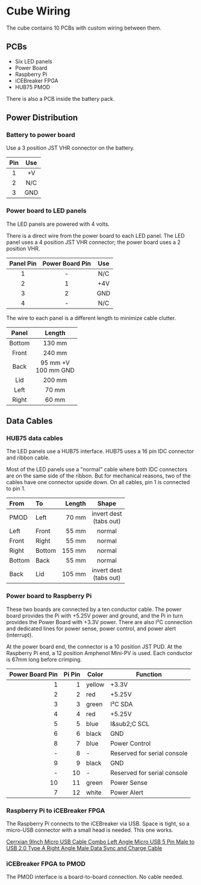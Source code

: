 # Cube Wiring

The cube contains 10 PCBs with custom wiring between them.

## PCBs

 * Six LED panels
 * Power Board
 * Raspberry Pi
 * iCEBreaker FPGA
 * HUB75 PMOD

There is also a PCB inside the battery pack.

## Power Distribution

### Battery to power board

Use a 3 position JST VHR connector on the battery.

 Pin | Use
:---:|:---:
  1  | +V
  2  | N/C
  3  | GND


### Power board to LED panels

The LED panels are powered with 4 volts.

There is a direct wire from the power board to each LED panel.
The LED panel uses a 4 position JST VHR connector; the power board
uses a 2 position VHR.

 Panel Pin | Power Board Pin | Use
:---------:|:---------------:|:---:
 1         |        -        | N/C
 2         |        1        | +4V
 3         |        2        | GND
 4         |        -        | N/C

The wire to each panel is a different length to minimize cable clutter.

 Panel | Length
:-----:|:------:
Bottom | 130 mm
Front  | 240 mm
Back   |  95 mm +V<br>100 mm GND
Lid    | 200 mm
Left   |  70 mm
Right  |  60 mm

## Data Cables

### HUB75 data cables

The LED panels use a HUB75 interface.  HUB75 uses a 16 pin IDC
connector and ribbon cable.

Most of the LED panels use a "normal" cable where both IDC connectors
are on the same side of the ribbon.  But for mechanical reasons, two
of the cables have one connector upside down.  On all cables, pin 1
is connected to pin 1.

 From   | To     | Length | Shape
:-------|:-------|-------:|:-----:
 PMOD   | Left   |  70 mm | invert dest<br>(tabs out)
 Left   | Front  |  55 mm | normal
 Front  | Right  |  55 mm | normal
 Right  | Bottom | 155 mm | normal
 Bottom | Back   |  55 mm | normal
 Back   | Lid    | 105 mm | invert dest<br>(tabs out)



### Power board to Raspberry Pi

These two boards are connected by a ten conductor cable.
The power board provides the Pi with +5.25V power and ground,
and the Pi in turn provides the Power Board with +3.3V power.
There are also I&sup2;C connection and dedicated lines
for power sense, power control, and power alert (interrupt).

At the power board end, the connector is a 10 position JST PUD.
At the Raspberry Pi end, a 12 position Amphenol Mini-PV is used.
Each conductor is 67mm long before crimping.


Power Board Pin | Pi Pin | Color  | Function
---------------:|-------:|--------|----------
  1             |    1   | yellow | +3.3V
  2             |    2   | red    | +5.25V
  3             |    3   | green  | I&sup2;C SDA
  4             |    4   | red    | +5.25V
  5             |    5   | blue   | I&sub2;C SCL
  6             |    6   | black  | GND
  8             |    7   | blue   | Power Control
 \-             |    8   | -      | Reserved for serial console
  9             |    9   | black  | GND
 \-             |   10   | -      | Reserved for serial console
 10             |   11   | green  | Power Sense
  7             |   12   | white  | Power Alert



### Raspberry Pi to iCEBreaker FPGA

The Raspberry Pi connects to the iCEBreaker via USB.  Space is tight,
so a micro-USB connector with a small head is needed.  This one works.

[Cerrxian 9Inch Micro USB Cable Combo Left Angle Micro USB 5 Pin Male
to USB 2.0 Type A Right Angle Male Data Sync and Charge Cable](https://www.amazon.com/Cerrxian-Charge-Samsung-Motorola-Android/dp/B07P76Q8C2)


### iCEBreaker FPGA to PMOD

The PMOD interface is a board-to-board connection.  No cable needed.
